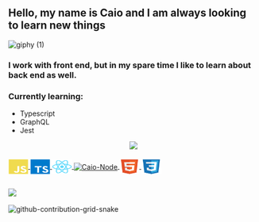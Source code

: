## Hello, my name is Caio and I am always looking to learn new things
![giphy (1)](https://user-images.githubusercontent.com/27926021/159146095-742a9611-9aab-4622-9756-2986dbb4f1b8.gif)
### I work with front end, but in my spare time I like to learn about back end as well.

### Currently learning: 
- Typescript
- GraphQL
- Jest

<div align="center">
  <a href="https://github.com/caiosuarez">
  <img height="180em" src="https://github-readme-stats.vercel.app/api?username=caiosuarez&show_icons=true&theme=tokyonight&include_all_commits=true&count_private=true"/>
</div>
     
<div style="display: inline_block"><br>
  <img align="center" alt="Caio-Js" height="30" width="40" src="https://raw.githubusercontent.com/devicons/devicon/master/icons/javascript/javascript-plain.svg">
  <img align="center" alt="Caio-Ts" height="30" width="40" src="https://raw.githubusercontent.com/devicons/devicon/master/icons/typescript/typescript-plain.svg">
  <img align="center" alt="Caio-React" height="30" width="40" src="https://raw.githubusercontent.com/devicons/devicon/master/icons/react/react-original.svg">
    <img align="center" alt="Caio-Node" height="30" width="40" src="https://cdn.jsdelivr.net/gh/devicons/devicon/icons/nodejs/nodejs-original.svg">
  <img align="center" alt="Caio-HTML" height="30" width="40" src="https://raw.githubusercontent.com/devicons/devicon/master/icons/html5/html5-original.svg">
  <img align="center" alt="Caio-CSS" height="30" width="40" src="https://raw.githubusercontent.com/devicons/devicon/master/icons/css3/css3-original.svg">
  </div>

  ##
  <div>
    <a href="https://www.linkedin.com/in/caio-suarez-941945117" target="_blank"><img src="https://img.shields.io/badge/-LinkedIn-%230077B5?style=for-the-   badge&logo=linkedin&logoColor=white" target="_blank"></a>     
  </div>
  
  ![github-contribution-grid-snake](https://user-images.githubusercontent.com/27926021/159145801-be5dc3a5-e14b-49ad-bbc9-5d548a9a87ce.svg) 
